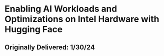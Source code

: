 # Enabling AI Workloads and Optimizations on Intel Hardware with Hugging Face

## Originally Delivered: 1/30/24